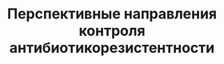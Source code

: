 ---
key: 17_R1_01_01
title: Перспективные направления контроля антибиотикорезистентности
format: conference
day: 17 октября
time: 9.30 – 10.00
tags:
  - keynote
speakers: [
  kozlov_rs
]
draft: false
---